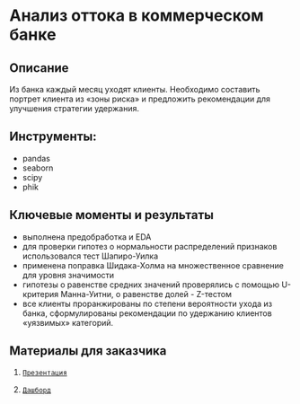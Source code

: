 # Анализ оттока в коммерческом банке

## Описание
Из банка каждый месяц уходят клиенты. Необходимо составить портрет клиента из «зоны риска» и предложить рекомендации для улучшения стратегии удержания. 

## Инструменты: 
- pandas
- seaborn
- scipy
- phik 

## Ключевые моменты и результаты
- выполнена предобработка и EDA 
- для проверки гипотез о нормальности распределений признаков использовался тест Шапиро-Уилка
- применена поправка Шидака-Холма на множественное сравнение для уровня значимости
- гипотезы о равенстве средних значений проверялись с помощью U-критерия Манна-Уитни, о равенстве долей - Z-тестом
- все клиенты проранжированы по степени вероятности ухода из банка, сформулированы рекомендации по удержанию клиентов «уязвимых» категорий. 

## Материалы для заказчика
1. <code>[Презентация](https://drive.google.com/file/d/1EeV5XVz3x-KaeG4MUOjwx01ZN_n_vTq1/view?usp=sharing)</code>

2. <code>[Дашборд](https://public.tableau.com/app/profile/oksana.golovina/viz/Bankchurn_16323532457090/Dashboard1?publish=yes)</code>
